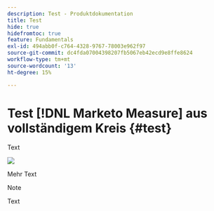 ```yaml
---
description: Test - Produktdokumentation
title: Test
hide: true
hidefromtoc: true
feature: Fundamentals
exl-id: 494abb0f-c764-4328-9767-78003e962f97
source-git-commit: dc4fda07004398207fb5067eb42ecd9e8ffe8624
workflow-type: tm+mt
source-wordcount: '13'
ht-degree: 15%

---
```


# Test [!DNL Marketo Measure] aus vollständigem Kreis {#test}

Text

![](assets/drilldown_3.gif)

Mehr Text

>[!NOTE]
>
>Text
